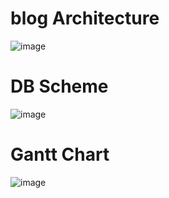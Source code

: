 # blog Architecture
![image](https://github.com/osmin625/blog/assets/46878927/716489dd-2e98-436c-b01a-0a8e2a403f27)

# DB Scheme
![image](https://github.com/osmin625/blog/assets/46878927/d334ba65-c14b-42eb-8419-bf6c6cad0fcf)

# Gantt Chart
![image](https://github.com/osmin625/blog/assets/46878927/6615fcd6-aee2-4305-a8ce-bd7523637514)
